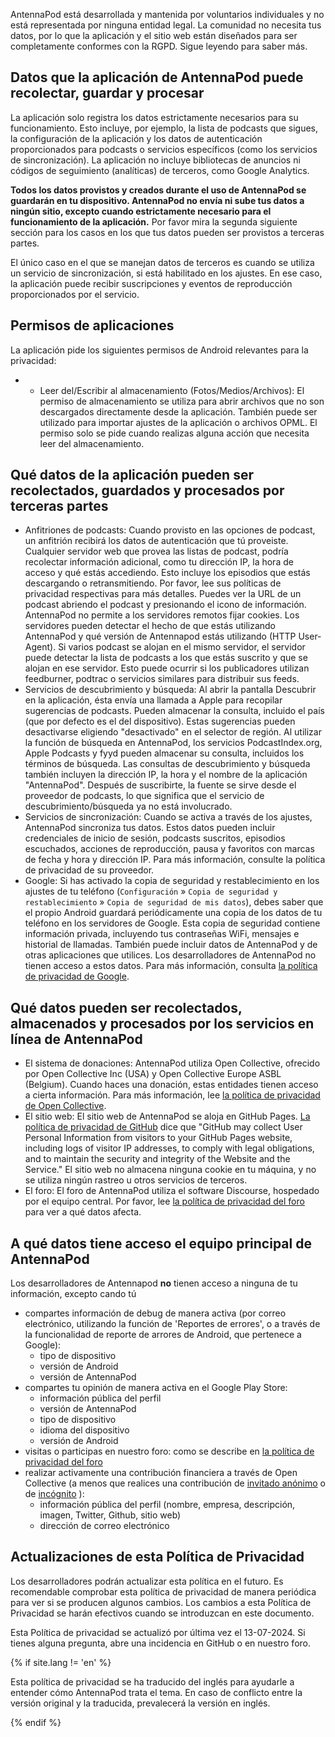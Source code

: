 AntennaPod está desarrollada y mantenida por voluntarios individuales y no está representada por ninguna entidad legal. La comunidad no necesita tus datos, por lo que la aplicación y el sitio web están diseñados para ser completamente conformes con la RGPD. Sigue leyendo para saber más.

## Datos que la aplicación de AntennaPod puede recolectar, guardar y procesar

La aplicación solo registra los datos estrictamente necesarios para su funcionamiento. Esto incluye, por ejemplo, la lista de podcasts que sigues, la configuración de la aplicación y los datos de autenticación proporcionados para podcasts o servicios específicos (como los servicios de sincronización). La aplicación no incluye bibliotecas de anuncios ni códigos de seguimiento (analíticas) de terceros, como Google Analytics.

**Todos los datos provistos y creados durante el uso de AntennaPod se guardarán en tu dispositivo. AntennaPod no envía ni sube tus datos a ningún sitio, excepto cuando estrictamente necesario para el funcionamiento de la aplicación.** Por favor mira la segunda siguiente sección para los casos en los que tus datos pueden ser provistos a terceras partes.

El único caso en el que se manejan datos de terceros es cuando se utiliza un servicio de sincronización, si está habilitado en los ajustes. En ese caso, la aplicación puede recibir suscripciones y eventos de reproducción proporcionados por el servicio.

## Permisos de aplicaciones

La aplicación pide los siguientes permisos de Android relevantes para la privacidad:

- - Leer del/Escribir al almacenamiento (Fotos/Medios/Archivos): El permiso de almacenamiento se utiliza para abrir archivos que no son descargados directamente desde la aplicación. También puede ser utilizado para importar ajustes de la aplicación o archivos OPML. El permiso solo se pide cuando realizas alguna acción que necesita leer del almacenamiento.

## Qué datos de la aplicación pueden ser recolectados, guardados y procesados por terceras partes

- Anfitriones de podcasts: Cuando provisto en las opciones de podcast, un anfitrión recibirá los datos de autenticación que tú proveiste. Cualquier servidor web que provea las listas de podcast, podría recolectar información adicional, como tu dirección IP, la hora de acceso y qué estás accediendo. Esto incluye los episodios que estás descargando o retransmitiendo. Por favor, lee sus políticas de privacidad respectivas para más detalles. Puedes ver la URL de un podcast abriendo el podcast y presionando el icono de información. AntennaPod no permite a los servidores remotos fijar cookies. Los servidores pueden detectar el hecho de que estás utilizando AntennaPod y qué versión de Antennapod estás utilizando (HTTP User-Agent). Si varios podcast se alojan en el mismo servidor, el servidor puede detectar la lista de podcasts a los que estás suscrito y que se alojan en ese servidor. Esto puede ocurrir si los publicadores utilizan feedburner, podtrac o servicios similares para distribuir sus feeds.
- Servicios de descubrimiento y búsqueda: Al abrir la pantalla Descubrir en la aplicación, ésta envía una llamada a Apple para recopilar sugerencias de podcasts. Pueden almacenar la consulta, incluido el país (que por defecto es el del dispositivo). Estas sugerencias pueden desactivarse eligiendo "desactivado" en el selector de región. Al utilizar la función de búsqueda en AntennaPod, los servicios PodcastIndex.org, Apple Podcasts y fyyd pueden almacenar su consulta, incluidos los términos de búsqueda. Las consultas de descubrimiento y búsqueda también incluyen la dirección IP, la hora y el nombre de la aplicación "AntennaPod". Después de suscribirte, la fuente se sirve desde el proveedor de podcasts, lo que significa que el servicio de descubrimiento/búsqueda ya no está involucrado.
- Servicios de sincronización: Cuando se activa a través de los ajustes, AntennaPod sincroniza tus datos. Estos datos pueden incluir credenciales de inicio de sesión, podcasts suscritos, episodios escuchados, acciones de reproducción, pausa y favoritos con marcas de fecha y hora y dirección IP. Para más información, consulte la política de privacidad de su proveedor.
- Google: Si has activado la copia de seguridad y restablecimiento en los ajustes de tu teléfono (`Configuración` » `Copia de seguridad y restablecimiento` » `Copia de seguridad de mis datos`), debes saber que el propio Android guardará periódicamente una copia de los datos de tu teléfono en los servidores de Google. Esta copia de seguridad contiene información privada, incluyendo tus contraseñas WiFi, mensajes e historial de llamadas. También puede incluir datos de AntennaPod y de otras aplicaciones que utilices. Los desarrolladores de AntennaPod no tienen acceso a estos datos. Para más información, consulta [la política de privacidad de Google](https://policies.google.com).

## Qué datos pueden ser recolectados, almacenados y procesados por los servicios en línea de AntennaPod

- El sistema de donaciones: AntennaPod utiliza Open Collective, ofrecido por Open Collective Inc (USA) y Open Collective Europe ASBL (Belgium). Cuando haces una donación, estas entidades tienen acceso a cierta información. Para más información, lee [la política de privacidad de Open Collective](https://opencollective.com/privacypolicy).
- El sitio web: El sitio web de AntennaPod se aloja en GitHub Pages. [La política de privacidad de GitHub](https://docs.github.com/en/github/site-policy/github-privacy-statement#github-pages) dice que "GitHub may collect User Personal Information from visitors to your GitHub Pages website, including logs of visitor IP addresses, to comply with legal obligations, and to maintain the security and integrity of the Website and the Service." El sitio web no almacena ninguna cookie en tu máquina, y no se utiliza ningún rastreo u otros servicios de terceros.
- El foro: El foro de AntennaPod utiliza el software Discourse, hospedado por el equipo central. Por favor, lee [la política de privacidad del foro](https://forum.antennapod.org/privacy) para ver a qué datos afecta.

## A qué datos tiene acceso el equipo principal de AntennaPod

Los desarrolladores de Antennapod **no** tienen acceso a ninguna de tu información, excepto cando tú

- compartes información de debug de manera activa (por correo electrónico, utilizando la función de 'Reportes de errores', o a través de la funcionalidad de reporte de arrores de Android, que pertenece a Google):
   - tipo de dispositivo
   - versión de Android
   - versión de AntennaPod
- compartes tu opinión de manera activa en el Google Play Store:
   - información pública del perfil
   - versión de AntennaPod
   - tipo de dispositivo
   - idioma del dispositivo
   - versión de Android
- visitas o participas en nuestro foro: como se describe en [la política de privacidad del foro](https://forum.antennapod.org/privacy)
- realizar activamente una contribución financiera a través de Open Collective (a menos que realices una contribución de [invitado anónimo](https://docs.opencollective.com/help/financial-contributors/payments#contributing-as-a-guest) o de [incógnito](https://docs.opencollective.com/help/financial-contributors/payments#select-a-contributor) ):
   - información pública del perfil (nombre, empresa, descripción, imagen, Twitter, Github, sitio web)
   - dirección de correo electrónico

## Actualizaciones de esta Política de Privacidad

Los desarrolladores podrán actualizar esta política en el futuro. Es recomendable comprobar esta política de privacidad de manera periódica para ver si se producen algunos cambios. Los cambios a esta Política de Privacidad se harán efectivos cuando se introduzcan en este documento.

Esta Política de privacidad se actualizó por última vez el 13-07-2024. Si tienes alguna pregunta, abre una incidencia en GitHub o en nuestro foro.

{% if site.lang != 'en' %}

Esta política de privacidad se ha traducido del inglés para ayudarle a entender cómo AntennaPod trata el tema. En caso de conflicto entre la versión original y la traducida, prevalecerá la versión en inglés.

{% endif %}
